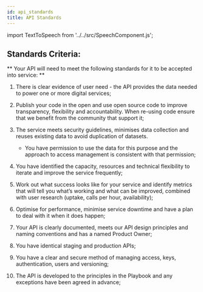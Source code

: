 ```yaml
---
id: api_standards
title: API Standards
---
```


import TextToSpeech from '../../src/SpeechComponent.js';

<TextToSpeech>

## Standards Criteria:

** Your API will need to meet the following standards for it to be accepted into service: **

1. There is clear evidence of user need - the API provides the data needed to power one or more digital services;

2. Publish your code in the open and use open source code to improve transparency, flexibility and accountability.  When re-using code ensure that we benefit from the community that support it;

3. The service meets security guidelines, minimises data collection and reuses existing data to avoid duplication of datasets.
    * You have permission to use the data for this purpose and the approach to access management is consistent with that permission;

4. You have identified the capacity, resources and technical flexibility to iterate and improve the service frequently;

5. Work out what success looks like for your service and identify metrics that will tell you what’s working and what can be improved, combined with user research (uptake, calls per hour, availability);

6. Optimise for performance, minimise service downtime and have a plan to deal with it when it does happen;

7. Your API is clearly documented, meets our API design principles and naming conventions and has a named Product Owner;

8. You have identical staging and production APIs;

9. You have a clear and secure method of managing access, keys, authentication, users and versioning;

10. The API is developed to the principles in the Playbook and any exceptions have been agreed in advance;

</TextToSpeech>